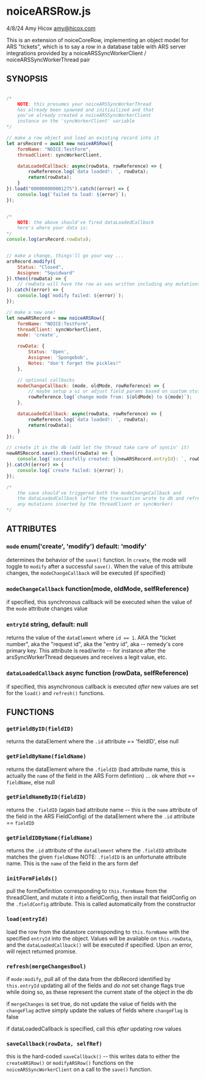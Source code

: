 # noiceARSRow.js
4/8/24 Amy Hicox  <amy@hicox.com>

This is an extension of noiceCoreRow, implementing an object model for ARS "tickets", which is to say a row in a database table with ARS server integrations provided by a noiceARSSyncWorkerClient / noiceARSSyncWorkerThread pair





## SYNOPSIS
```javascript

/*
    NOTE: this presumes your noiceARSSyncWorkerThread
    has already been spawned and initiailized and that
    you've already created a noiceARSSyncWorkerClient
    instance on the 'syncWorkerClient' variable
*/

// make a row object and load an existing record into it
let arsRecord = await new noiceARSRow({
    formName: "NOICE:TestForm",
    threadClient: syncWorkerClient,

    dataLoadedCallback: async(rowData, rowReference) => {
        rowReference.log(`data loaded!: `, rowData);
        return(rowData);
    }
}).load("000000000001275").catch((error) => {
    console.log(`failed to load: ${error}`);
});


/*
    NOTE: the above should've fired dataLoadedCallback
    here's where your data is:
*/
console.log(arsRecord.rowData);


// make a change, things'll go your way ...
arsRecord.modify({
    Status: "Closed",
    Assignee: "Squidward"
}).then((rowData) => {
    // rowData will have the row as was written including any mutations inserted by the client or thread
}).catch((error) => {
    console.log(`modify failed: ${error}`);
});

// make a new one!
let newARSRecord = new noiceARSRow({
    formName: "NOICE:TestForm",
    threadClient: syncWorkerClient,
    mode: 'create',

    rowData: {
        Status: 'Open',
        Assignee: 'Spongebob',
        Notes: "don't forget the pickles!"
    },

    // optional callbacks
    modeChangeCallback: (mode, oldMode, rowReference) => {
        // maybe setup a ui or adjust field params based on custom stuff what
        rowReference.log(`change mode from: ${oldMode} to ${mode}`);
    },

    dataLoadedCallback: async(rowData, rowReference) => {
        rowReference.log(`data loaded!: `, rowData);
        return(rowData);
    }
});

// create it in the db (add let the thread take care of syncin' it)
newARSRecord.save().then((rowData) => {
    console.log(`successfully created: ${newARSRecord.entryId}: `, rowData)
}).catch((error) => {
    console.log(`create failed: ${error}`);
});

/*
    the save should've triggered both the modeChangeCallback and
    the dataLoadedCallback (after the transaction wrote to db and refreshed values to catch
    any mutations inserted by the threadClient or syncWorker)
*/

```




## ATTRIBUTES

### `mode` enum('create', 'modify') default: 'modify'

determines the behavior of the `save()` function. In `create`, the mode will toggle to `modify` after a successful `save()`. When the value of this attribute changes, the `modeChangeCallback` will be executed (if specified)

### `modeChangeCallback` function(mode, oldMode, selfReference)

if specified, this synchronous callback will be executed when the value of the `mode` attribute changes value

### `entryId` string, default: null

returns the value of the `dataElement` where `id == 1`. AKA the "ticket number", aka the "request id", aka the "entry id", aka -- remedy's core primary key. This attribute is read/write -- for instance after the arsSyncWorkerThread dequeues and receives a legit value, etc.

### `dataLoadedCallback` async function (rowData, selfReference)

if specified, this asynchronous callback is executed *after* new values are set for the `load()` and `refresh()` functions.




## FUNCTIONS

### `getFieldByID(fieldID)`

returns the dataElement where the `.id` attribute == 'fieldID', else null

### `getFieldByName(fieldName)`

returns the dataElement where the `.fieldID` (bad attribute name, this is actually the `name` of the field in the ARS Form defintion) ... ok where *that* == `fieldName`, else null

### `getFieldNameByID(fieldID)`

returns the `.fieldID` (again bad attribute name -- this is the `name` attribute of the field in the ARS FieldConfig) of the dataElement where the `.id` attribute == `fieldID`

### `getFieldIDByName(fieldName)`

returns the `.id` attribute of the `dataElement` where the `.fieldID` attribute matches the given `fieldName`
NOTE: `.fieldID` is an unfortunate attribute name. This is the `name` of the field in the ars form def

### `initFormFields()`

pull the formDefinition corresponding to `this.formName` from the threadClient, and mutate it into a fieldConfig, then install that fieldConfig on the `.fieldConfig` attribute. This is called automatically from the constructor

### `load(entryId)`

load the row from the datastore corresponding to `this.formName` with the specified `entryId` into the object. Values will be available on `this.rowData`, and the `dataLoadedCallback()` will be executed if specified. Upon an error, will reject returned promise.

### `refresh(mergeChangesBool)`

if `mode:modify`, pull all of the data from the dbRecord identified by `this.entryId` updating all of the fields and *do not* set change flags true while doing so, as these represent the current state of the object in the db

if `mergeChanges` is set true, do not update the value of fields with the `changeFlag` active
simply update the values of fields where `changeFlag` is false

if dataLoadedCallback is specified,  call this *after* updating row values

### `saveCallback(rowData, selfRef)`

this is the hard-coded `saveCallback()` -- this writes data to either the `createARSRow()` or `modifyARSRow()` functions on the `noiceARSSyncWorkerClient` on a call to the `save()` function.
